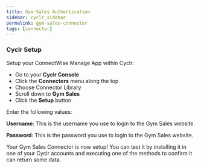 ```yaml
---
title: Gym Sales Authentication
sidebar: cyclr_sidebar
permalink: gym-sales-connector
tags: [connector]
---
```


### Cyclr Setup

Setup your ConnectWise Manage App within Cyclr:

*   Go to your **Cyclr Console**
*   Click the **Connectors** menu along the top
*   Choose Connector Library
*   Scroll down to **Gym Sales**
*   Click the **Setup** button

Enter the following values:

**Username**: This is the username you use to login to the Gym Sales website.

**Password**: This is the password you use to login to the Gym Sales website.


Your Gym Sales Connector is now setup! You can test it by installing it in one of your Cyclr accounts and executing one of the methods to confirm it can return some data.
